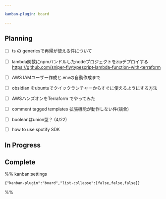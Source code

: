 ```yaml
---

kanban-plugin: board

---
```


## Planning

- [ ] ts の genericsで再帰が使える件について
- [ ] lambda関数にnpmバンドルしたnodeプロジェクトをzipデプロイする
	https://github.com/sniper-fly/typescript-lambda-function-with-terraform
- [ ] AWS IAMユーザー作成と.envの自動作成まで
- [ ] obsidian をubuntuでクイックランチャーからすぐに使えるようにする方法
- [ ] AWSハンズオンをTerraform でやってみた
- [ ] comment tagged templates 拡張機能が動作しない件(競合)
- [ ] booleanはunion型？ (4/22)
- [ ] how to use spotify SDK


## In Progress



## Complete





%% kanban:settings
```
{"kanban-plugin":"board","list-collapse":[false,false,false]}
```
%%